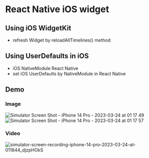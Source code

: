 # React Native iOS widget

## Using iOS WidgetKit
- refresh Widget by reloadAllTimelines() method 

## Using UserDefaults in iOS
- iOS NativeModule React Native
- set iOS UserDefaults by NativeModule in React Native

## Demo 
### Image
![Simulator Screen Shot - iPhone 14 Pro - 2023-03-24 at 01 17 49](https://user-images.githubusercontent.com/63336958/227268544-d6f73f19-a021-4f5c-a2d7-bde4c170d8b8.png)
![Simulator Screen Shot - iPhone 14 Pro - 2023-03-24 at 01 17 57](https://user-images.githubusercontent.com/63336958/227268568-7c1760d4-0c8e-4d1c-8b61-9e73de1372db.png)
### Video
![simulator-screen-recording-iphone-14-pro-2023-03-24-at-011844_djzpHOkS](https://user-images.githubusercontent.com/63336958/227270038-f68e8a3f-76ba-4d7c-b165-2f4926f03ae9.gif)


